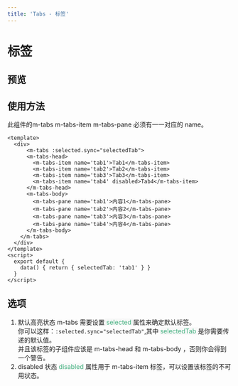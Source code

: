 ```yaml
---
title: 'Tabs - 标签'
---
```

# 标签
## 预览

<ClientOnly>
<tabs-demo></tabs-demo>
</ClientOnly>

## 使用方法
此组件的m-tabs m-tabs-item m-tabs-pane 必须有一一对应的 name。
```vue
<template>
  <div>
      <m-tabs :selected.sync="selectedTab">
      <m-tabs-head>
        <m-tabs-item name='tab1'>Tab1</m-tabs-item>
        <m-tabs-item name='tab2'>Tab2</m-tabs-item>
        <m-tabs-item name='tab3'>Tab3</m-tabs-item>
        <m-tabs-item name='tab4' disabled>Tab4</m-tabs-item>
      </m-tabs-head>
      <m-tabs-body>
        <m-tabs-pane name='tab1'>内容1</m-tabs-pane>
        <m-tabs-pane name='tab2'>内容2</m-tabs-pane>
        <m-tabs-pane name='tab3'>内容3</m-tabs-pane>
        <m-tabs-pane name='tab4'>内容4</m-tabs-pane>
      </m-tabs-body>
    </m-tabs>
  </div>
</template>
<script>
  export default {
    data() { return { selectedTab: 'tab1' } }
  }
</script>
```

## 选项
1. 默认高亮状态
m-tabs 需要设置<span style='color:#3eaf7c;background-color:#F8F8F8'> selected </span>属性来确定默认标签。  
你可以这样：`:selected.sync="selectedTab"`,其中 <span style='color:#3eaf7c;background-color:#F8F8F8'>selectedTab </span>是你需要传递的默认值。  
并且该标签的子组件应该是 m-tabs-head 和 m-tabs-body ，否则你会得到一个警告。
2. disabled 状态
 <span style='color:#3eaf7c;background-color:#F8F8F8'>disabled</span> 属性用于 m-tabs-item 标签，可以设置该标签的不可用状态。
